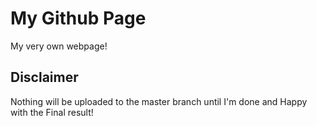 # My Github Page

My very own webpage!

## Disclaimer

Nothing will be uploaded to the master branch until I'm done and Happy with the Final result!
